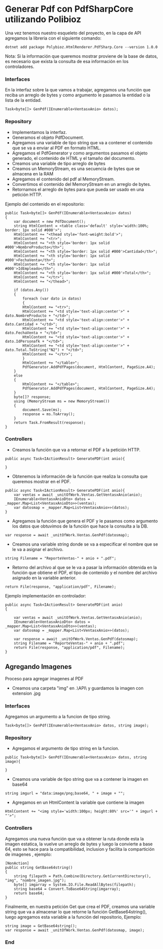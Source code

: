 # Generar Pdf con PdfSharpCore utilizando Polibioz

Una vez tenemos nuestro esqueleto del proyecto, en la capa de API agregamos la libreria con el siguiente comando:

`dotnet add package Polybioz.HtmlRenderer.PdfSharp.Core --version 1.0.0`

Nota: Si la información que queremos mostrar proviene de la base de datos, es necesario que exista la consulta de esa información en los controladores.

### Interfaces

En la interfaz sobre la que vamos a trabajar, agregamos una función que reciba un arreglo de bytes y como argumento le pasamos la entidad o la lista de la entidad.

```dotnet
Task<byte[]> GenPdf(IEnumerable<VentasxAnio> datos);
```

### Repository

- Implementamos la interfaz.
- Generamos el objeto PdfDocument.
- Agregamos una variable de tipo string que va a contener el contenido que se va a enviar al PDF en formato HTML.
- Agregamos el PdfGenerator y como argumentos pasamos el objeto generado, el contenido de HTML y el tamaño del documento.
- Creamos una variable de tipo arreglo de bytes
- Creamos un MemoryStream, es una secuencia de bytes que se almacena en la RAM
- Agregamos el contenido del pdf al MemoryStream.
- Convertimos el contenido del MemoryStream en un arreglo de bytes.
- Retornamos el arreglo de bytes para que pueda ser usado en una petición HTTP.

Ejemplo del contenido en el repositorio:

```dotnet
public Task<byte[]> GenPdf(IEnumerable<VentasxAnio> datos)
{
	var document = new PdfDocument();
	string HtmlContent = <table class='default' style='width:100%; border: 1px solid #000'>";
	HtmlContent += "<thead style='font-weight:bold'>";
	HtmlContent += "<tr>";
	HtmlContent += "<th style='border: 1px solid #000'>NombreProducto</th>";
	HtmlContent += "<th style='border: 1px solid #000'>Cantidad</th>";
	HtmlContent += "<th style='border: 1px solid #000'>FechaVenta</th>";
	HtmlContent += "<th style='border: 1px solid #000'>IdEmpleado</th>";
	HtmlContent += "<th style='border: 1px solid #000'>Total</th>";
	HtmlContent += "</tr>";
	HtmlContent += "</thead>";

	if (datos.Any())
	{
		foreach (var dato in datos)
		{
		HtmlContent += "<tr>";
		HtmlContent += "<td style='text-align:center'>" + dato.NombreProducto + "</td>";
		HtmlContent += "<td style='text-align:center'>" + dato.Cantidad + "</td>";
		HtmlContent += "<td style='text-align:center'>" + dato.FechaVenta + "</td>";
		HtmlContent += "<td style='text-align:center'>" + dato.IdPersonafk + "</td>";
		HtmlContent += "<td style='text-align:center'>" + dato.Total.ToString("N2") + "</td>";
		HtmlContent += "</tr>";
		}
		HtmlContent += "</table>";
		PdfGenerator.AddPdfPages(document, HtmlContent, PageSize.A4);
	}
	else
	{
		HtmlContent += "</table>";
		PdfGenerator.AddPdfPages(document, HtmlContent, PageSize.A4);
	}
	byte[]? response;
	using (MemoryStream ms = new MemoryStream())
	{
		document.Save(ms);
		response = ms.ToArray();
	}
	return Task.FromResult(response);
}
```

### Controllers

- Creamos la función que va a retornar el PDF a la petición HTTP.

```dotnet
public async Task<IActionResult> GeneratePDF(int anio){

}
```

- Obtenemos la información de la función que realiza la consulta que queremos mostrar en el PDF.

```dotnet
public async Task<IActionResult> GeneratePDF(int anio){
	var ventas = await _unitOfWork.Ventas.GetVentasxAnio(anio);
	IEnumerable<VentasxAnioDto> datos = _mapper.Map<List<VentasxAnioDto>>(ventas);
	var datosmap = _mapper.Map<List<VentasxAnio>>(datos);
}
```

- Agregamos la función que genera el PDF y le pasamos como argumento los datos que obtuvimos de la función que hace la consulta a la DB.

```dotnet
var response = await _unitOfWork.Ventas.GenPdf(datosmap);
```

- Creamos una variable string donde se va a especificar el nombre que se le va a asignar el archivo.

```dotnet
string Filename = "ReporteVentas-" + anio + ".pdf";
```

- Retorno del archivo al que se le va a pasar la información obtenida en la función que obtiene el PDF, el tipo de contenido y el nombre del archivo asignado en la variable anterior.

```dotnet
return File(response, "application/pdf", Filename);
```

Ejemplo implementación en controlador:

```dotnet
public async Task<IActionResult> GeneratePDF(int anio)
{

	var ventas = await _unitOfWork.Ventas.GetVentasxAnio(anio);
	IEnumerable<VentasxAnioDto> datos = _mapper.Map<List<VentasxAnioDto>>(ventas);
	var datosmap = _mapper.Map<List<VentasxAnio>>(datos);

	var response = await _unitOfWork.Ventas.GenPdf(datosmap);
	string Filename = "ReporteVentas-" + anio + ".pdf";
	return File(response, "application/pdf", Filename);
}
```

## Agregando Imagenes

Proceso para agregar imagenes al PDF

- Creamos una carpeta "img" en .\API\ y guardamos la imagen con extension .jpg

### Interfaces

Agregamos un argumento a la funcion de tipo string.

```dotnet
Task<byte[]> GenPdf(IEnumerable<VentasxAnio> datos, string image);
```

### Repository

- Agregamos el argumento de tipo string en la funcion.

```dotnet
public Task<byte[]> GenPdf(IEnumerable<VentasxAnio> datos, string image){

}
```

- Creamos una variable de tipo string que va a contener la imagen en base64

```dotnet
string imgurl = "data:image/png;base64, " + image + "";
```

- Agregamos en un HtmlContent la variable que contiene la imagen

```dotnet
HtmlContent += "<img style='width:100px; height:80%' src='" + imgurl + "'>";
```

### Controllers

Agregamos una nueva función que va a obtener la ruta donde esta la imagen estatica, la vuelve un arreglo de bytes y luego la convierte a base 64, esto se hace para la compatibilidad, inclusion y facilita la compartición de imagenes , ejemplo:

```dotnet
[NonAction]
public string GetBase64string()
{
	string filepath = Path.Combine(Directory.GetCurrentDirectory(), "img", "nombre_imagen.jpg");
	byte[] imgarray = System.IO.File.ReadAllBytes(filepath);
	string base64 = Convert.ToBase64String(imgarray);
	return base64;
}
```

Finalmente, en nuestra petición Get que crea el PDF, creamos una variable string que va a almacenar lo que retorne la función GetBase64string(), luego agregamos esta variable a la función del repositorio, Ejemplo:

```dotnet
string image = GetBase64string();
var response = await _unitOfWork.Ventas.GenPdf(datosmap, image);
```

### End
